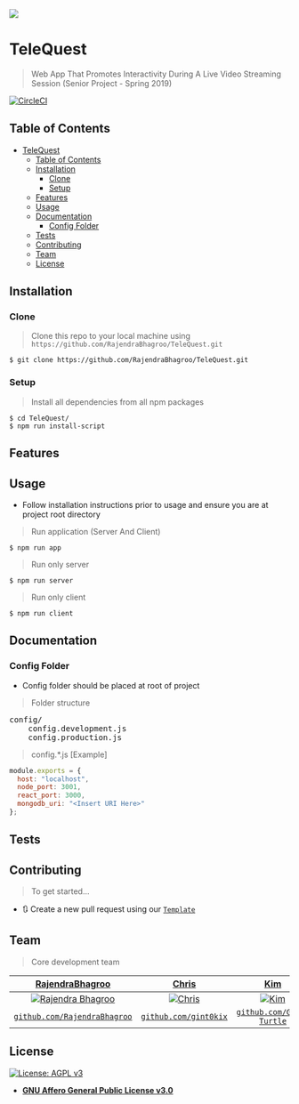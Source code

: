 <img src="https://i.imgur.com/Ee9s1Xx.png" />

# TeleQuest

> Web App That Promotes Interactivity During A Live Video Streaming Session (Senior Project - Spring 2019)

[![CircleCI](https://circleci.com/gh/RajendraBhagroo/TeleQuest/tree/master.svg?style=svg)](https://circleci.com/gh/RajendraBhagroo/TeleQuest/tree/master)

## Table of Contents

- [TeleQuest](#telequest)
  - [Table of Contents](#table-of-contents)
  - [Installation](#installation)
    - [Clone](#clone)
    - [Setup](#setup)
  - [Features](#features)
  - [Usage](#usage)
  - [Documentation](#documentation)
    - [Config Folder](#config-folder)
  - [Tests](#tests)
  - [Contributing](#contributing)
  - [Team](#team)
  - [License](#license)

## Installation

### Clone

> Clone this repo to your local machine using `https://github.com/RajendraBhagroo/TeleQuest.git`

```shell
$ git clone https://github.com/RajendraBhagroo/TeleQuest.git
```


### Setup

> Install all dependencies from all npm packages

```shell
$ cd TeleQuest/ 
$ npm run install-script
```

## Features

## Usage

* Follow installation instructions prior to usage and ensure you are at project root directory

> Run application (Server And Client)

```shell
$ npm run app
```

> Run only server

```shell
$ npm run server
```

> Run only client

```shell
$ npm run client
```


## Documentation

### Config Folder

- Config folder should be placed at root of project

> Folder structure

<pre>
config/
    config.development.js
    config.production.js
</pre>

> config.*.js [Example]

```javascript
module.exports = {
  host: "localhost",
  node_port: 3001,
  react_port: 3000,
  mongodb_uri: "<Insert URI Here>"
};
```

## Tests

## Contributing

> To get started...
- 🔃 Create a new pull request using our <a href="https://github.com/RajendraBhagroo/TeleQuest/blob/master/.github/ISSUE_TEMPLATE/feature_request.md" target="_blank">`Template`</a>


## Team

> Core development team

|                <a href="https://github.com/RajendraBhagroo" target="_blank">**RajendraBhagroo**</a>                |       <a href="https://github.com/gint0kix" target="_blank">**Chris**</a>       |         <a href="https://github.com/Gold-Turtle" target="_blank">**Kim**</a>          |
| :----------------------------------------------------------------------------------------------------------------: | :-----------------------------------------------------------------------------: | :-----------------------------------------------------------------------------------: |
| [![Rajendra Bhagroo](https://avatars1.githubusercontent.com/u/18294827?s=200)](https://github.com/RajendraBhagroo) |                  [![Chris](LINK)](https://github.com/gint0kix)                  |                    [![Kim](LINK)](https://github.com/Gold-Turtle)                     |
|           <a href="https://github.com/RajendraBhagroo" target="_blank">`github.com/RajendraBhagroo`</a>            | <a href="https://github.com/gint0kix" target="_blank">`github.com/gint0kix`</a> | <a href="https://github.com/Gold-Turtle" target="_blank">`github.com/Gold-Turtle`</a> |

## License

[![License: AGPL v3](https://img.shields.io/badge/License-AGPL%20v3-blue.svg)](https://www.gnu.org/licenses/agpl-3.0)

- **[GNU Affero General Public License v3.0](https://www.gnu.org/licenses/agpl.txt)**

